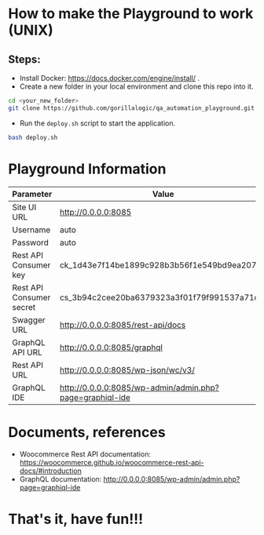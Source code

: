 # How to make the Playground to work (UNIX)
## Steps:
- Install Docker: https://docs.docker.com/engine/install/ .
- Create a new folder in your local environment and clone this repo into it.
```bash
cd <your_new_folder>
git clone https://github.com/gorillalogic/qa_automation_playground.git
```
- Run the `deploy.sh` script to start the application.
```bash
bash deploy.sh
```

# Playground Information
| Parameter 	| Value 	|
|-	|-	|
| Site UI URL 	| http://0.0.0.0:8085 	|
| Username 	| auto 	|
| Password 	| auto 	|
| Rest API Consumer key 	| ck_1d43e7f14be1899c928b3b56f1e549bd9ea20723 	|
| Rest API Consumer secret| cs_3b94c2cee20ba6379323a3f01f79f991537a71d1 |
| Swagger URL 	| http://0.0.0.0:8085/rest-api/docs  	|
| GraphQL API URL 	| http://0.0.0.0:8085/graphql 	|
| Rest API URL 	| http://0.0.0.0:8085/wp-json/wc/v3/ 	|
| GraphQL IDE 	| http://0.0.0.0:8085/wp-admin/admin.php?page=graphiql-ide  	|

# Documents, references
- Woocommerce Rest API documentation: https://woocommerce.github.io/woocommerce-rest-api-docs/#introduction 
- GraphQL documentation: http://0.0.0.0:8085/wp-admin/admin.php?page=graphiql-ide 

# That's it, have fun!!!